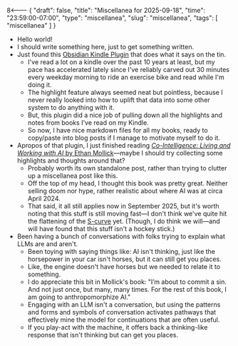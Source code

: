 8<--- { "draft": false, "title": "Miscellanea for 2025-09-18", "time": "23:59:00-07:00", "type": "miscellanea", "slug": "miscellanea", "tags": [ "miscellanea" ] }

- Hello world!
- I should write something here, just to get something written.
- Just found this [Obsidian Kindle Plugin](https://github.com/hadynz/obsidian-kindle-plugin) that does what it says on the tin.
	- I've read a lot on a kindle over the past 10 years at least, but my pace has accelerated lately since I've reliably carved out 30 minutes every weekday morning to ride an exercise bike and read while I'm doing it.
	- The highlight feature always seemed neat but pointless, because I never really looked into how to uplift that data into some other system to do anything with it.
	- But, this plugin did a nice job of pulling down all the highlights and notes from books I've read on my Kindle.
	- So now, I have nice markdown files for all my books, ready to copy/paste into blog posts if I manage to motivate myself to do it.
- Apropos of that plugin, I just finished reading [*Co-Intelligence: Living and Working with AI* by Ethan Mollick](https://www.penguinrandomhouse.com/books/741805/co-intelligence-by-ethan-mollick/)—maybe I should try collecting some highlights and thoughts around that?
	- Probably worth its own standalone post, rather than trying to clutter up a miscellanea post like this.
	- Off the top of my head, I thought this book was pretty great. Neither selling doom nor hype, rather realistic about where AI was at circa April 2024.
	- That said, it all still applies now in September 2025, but it's worth noting that this stuff is still moving fast—I don't think we've quite hit the flattening of the [S-curve](https://en.wikipedia.org/wiki/Sigmoid_function) yet. (Though, I do think we will—and will have found that this stuff isn't a hockey stick.)
- Been having a bunch of conversations with folks trying to explain what LLMs are and aren't.
	- Been toying with saying things like: AI isn't thinking, just like the horsepower in your car isn't horses, but it can still get you places.
	- Like, the engine doesn't have horses but we needed to relate it to something. 
	- I do appreciate this bit in Mollick's book: "I’m about to commit a sin. And not just once, but many, many times. For the rest of this book, I am going to anthropomorphize AI."
	- Engaging with an LLM isn't a conversation, but using the patterns and forms and symbols of conversation activates pathways that effectively mine the model for continuations that are often useful.
	- If you play-act with the machine, it offers back a thinking-like response that isn't thinking but can get you places.
